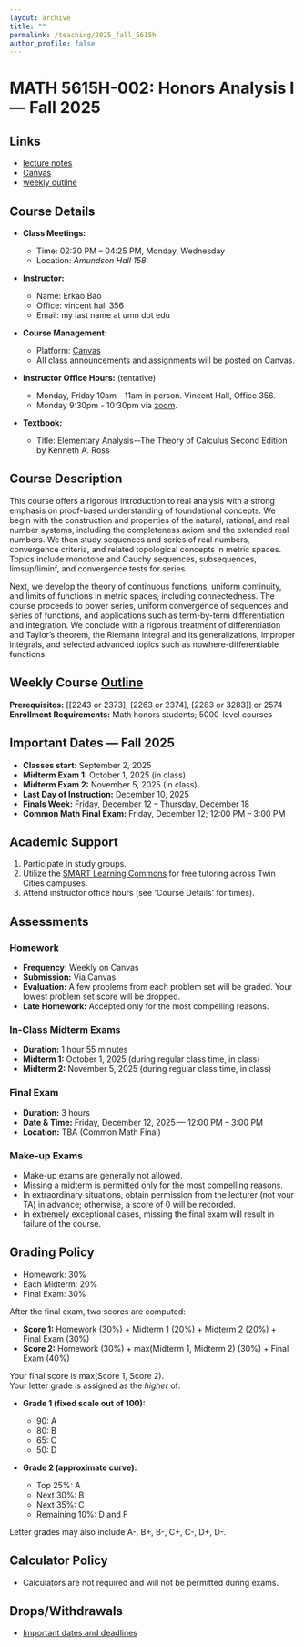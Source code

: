 ```yaml
---
layout: archive
title: ""
permalink: /teaching/2025_fall_5615h
author_profile: false
---
```


# MATH 5615H-002: Honors Analysis I — Fall 2025

## Links
- [lecture notes](https://erkaobao.github.io/math/teaching/2025_fall_5615h_notes)
- [Canvas](https://canvas.umn.edu/courses/519189)
- [weekly outline](https://erkaobao.github.io/math/teaching/2025_fall_5615h_course_content)

## Course Details

- **Class Meetings:** 
  - Time: 02:30 PM – 04:25 PM, Monday, Wednesday
  - Location: *Amundson Hall 158*

- **Instructor:** 
  - Name: Erkao Bao
  - Office: vincent hall 356
  - Email: my last name at umn dot edu

- **Course Management:** 
  - Platform: [Canvas](https://canvas.umn.edu/courses/519189)
  - All class announcements and assignments will be posted on Canvas.

- **Instructor Office Hours:** (tentative)
  - Monday, Friday 10am - 11am in person. Vincent Hall, Office 356.
  - Monday 9:30pm - 10:30pm via [zoom](https://umn.zoom.us/j/9735843950).

- **Textbook:** 
  - Title: Elementary Analysis--The Theory of Calculus Second Edition by Kenneth A. Ross

## Course Description

This course offers a rigorous introduction to real analysis with a strong emphasis on proof-based understanding of foundational concepts. We begin with the construction and properties of the natural, rational, and real number systems, including the completeness axiom and the extended real numbers. We then study sequences and series of real numbers, convergence criteria, and related topological concepts in metric spaces. Topics include monotone and Cauchy sequences, subsequences, limsup/liminf, and convergence tests for series.

Next, we develop the theory of continuous functions, uniform continuity, and limits of functions in metric spaces, including connectedness. The course proceeds to power series, uniform convergence of sequences and series of functions, and applications such as term-by-term differentiation and integration. We conclude with a rigorous treatment of differentiation and Taylor’s theorem, the Riemann integral and its generalizations, improper integrals, and selected advanced topics such as nowhere-differentiable functions.

## Weekly Course [Outline](https://erkaobao.github.io/math/teaching/2025_fall_5615h_course_content)

**Prerequisites:** \[\[2243 or 2373\], \[2263 or 2374\], \[2283 or 3283\]\] or 2574  
**Enrollment Requirements:** Math honors students; 5000-level courses

## Important Dates — Fall 2025

- **Classes start:** September 2, 2025
- **Midterm Exam 1:** October 1, 2025 (in class)
- **Midterm Exam 2:** November 5, 2025 (in class)
- **Last Day of Instruction:** December 10, 2025
- **Finals Week:** Friday, December 12 – Thursday, December 18
- **Common Math Final Exam:** Friday, December 12; 12:00 PM – 3:00 PM

## Academic Support

1. Participate in study groups.
2. Utilize the [SMART Learning Commons](https://www.lib.umn.edu/spaces/tasc) for free tutoring across Twin Cities campuses.
3. Attend instructor office hours (see 'Course Details' for times).

## Assessments

### Homework
- **Frequency:** Weekly on Canvas  
- **Submission:** Via Canvas  
- **Evaluation:** A few problems from each problem set will be graded. Your lowest problem set score will be dropped.  
- **Late Homework:** Accepted only for the most compelling reasons.

### In-Class Midterm Exams
- **Duration:** 1 hour 55 minutes  
- **Midterm 1:** October 1, 2025 (during regular class time, in class)  
- **Midterm 2:** November 5, 2025 (during regular class time, in class)

### Final Exam
- **Duration:** 3 hours  
- **Date & Time:** Friday, December 12, 2025 — 12:00 PM – 3:00 PM  
- **Location:** TBA (Common Math Final)

### Make-up Exams
- Make-up exams are generally not allowed.
- Missing a midterm is permitted only for the most compelling reasons.
- In extraordinary situations, obtain permission from the lecturer (not your TA) in advance; otherwise, a score of 0 will be recorded.
- In extremely exceptional cases, missing the final exam will result in failure of the course.

## Grading Policy

- Homework: 30%  
- Each Midterm: 20%  
- Final Exam: 30%

After the final exam, two scores are computed:

- **Score 1:** Homework (30%) + Midterm 1 (20%) + Midterm 2 (20%) + Final Exam (30%)  
- **Score 2:** Homework (30%) + max(Midterm 1, Midterm 2) (30%) + Final Exam (40%)

Your final score is max(Score 1, Score 2).  
Your letter grade is assigned as the _higher_ of:

- **Grade 1 (fixed scale out of 100):**  
  - 90: A  
  - 80: B  
  - 65: C  
  - 50: D  

- **Grade 2 (approximate curve):**  
  - Top 25%: A  
  - Next 30%: B  
  - Next 35%: C  
  - Remaining 10%: D and F  

Letter grades may also include A-, B+, B-, C+, C-, D+, D-.

## Calculator Policy
- Calculators are not required and will not be permitted during exams.

## Drops/Withdrawals
- [Important dates and deadlines](https://onestop.umn.edu/calendar/academic-calendar?terms=Fall%202025)
